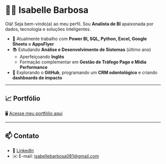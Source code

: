 # 👩‍💻 Isabelle Barbosa

Olá! Seja bem-vindo(a) ao meu perfil. Sou **Analista de BI** apaixonada por dados, tecnologia e soluções inteligentes.

- 🎯 Atualmente trabalho com **Power BI, SQL, Python, Excel, Google Sheets** e **AppsFlyer**
- 📚 Estudando **Análise e Desenvolvimento de Sistemas** (último ano)
   - Aperfeiçoando **Inglês**
   - Formação complementar em **Gestão de Tráfego Pago e Mídia Performance**
- 🚀 Explorando o **GitHub**, programando um **CRM odontológico** e criando **dashboards de impacto**

---

## 📈 Portfólio
🖥️ [Acesse meu portfólio aqui](https://isabellebarbosa0819.wixsite.com/meu-portif-lio)

---

## 📫 Contato
- 💼 [LinkedIn](https://www.linkedin.com/in/isabelle-barbosa-analista-bi/)
- ✉️ E-mail: isabellebarbosa081@gmail.com

